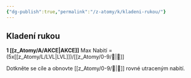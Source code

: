 ```yaml
---
{"dg-publish":true,"permalink":"/z-atomy/k/kladeni-rukou/"}
---
```


## Kladení rukou
**1 [[z_Atomy/A/AKCE\|AKCE]]**
Max Nabití = (5x[[z_Atomy/L/LVL\|LVL]])/[[z_Atomy/0-9/🔋\|🔋]]

Dotkněte se cíle a obnovte [[z_Atomy/0-9/💖\|💖]] rovné utraceným nabití.